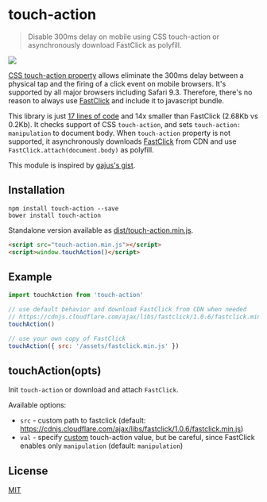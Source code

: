 # touch-action

> Disable 300ms delay on mobile using CSS touch-action or asynchronously download FastClick as polyfill.

[![](https://img.shields.io/npm/v/touch-action.svg)](https://npmjs.org/package/touch-action)

[CSS touch-action property](http://caniuse.com/#search=touch-action) allows eliminate the 300ms delay between a physical tap and the firing of a click event on mobile browsers. It's supported by all major browsers including Safari 9.3.
Therefore, there's no reason to always use [FastClick](https://github.com/ftlabs/fastclick) and include it to javascript bundle.

This library is just [17 lines of code](./index.js) and 14x smaller than FastClick (2.68Kb vs 0.2Kb). It checks support of CSS `touch-action`, and sets `touch-action: manipulation` to document body. When `touch-action` property is not supported, it asynchronously downloads [FastClick](https://github.com/ftlabs/fastclick) from CDN and use `FastClick.attach(document.body)` as polyfill.

This module is inspired by [gajus's gist](https://gist.github.com/gajus/bbf06ea2e37047b01e70).

## Installation

    npm install touch-action --save
    bower install touch-action

Standalone version available as [dist/touch-action.min.js](./dist/touch-action.min.js).

```html
<script src="touch-action.min.js"></script>
<script>window.touchAction()</script>
```

## Example

```js
import touchAction from 'touch-action'

// use default behavior and download FastClick from CDN when needed
// https://cdnjs.cloudflare.com/ajax/libs/fastclick/1.0.6/fastclick.min.js
touchAction()

// use your own copy of FastClick
touchAction({ src: '/assets/fastclick.min.js' })
```

## touchAction(opts)

Init `touch-action` or download and attach `FastClick`.

Available options:
- `src` - custom path to fastclick (default: https://cdnjs.cloudflare.com/ajax/libs/fastclick/1.0.6/fastclick.min.js)
- `val` - specify [custom](https://developer.mozilla.org/en-US/docs/Web/CSS/touch-action) touch-action value, but be careful, since FastClick enables only `manipulation` (default: `manipulation`)

## License

[MIT]('./LICENSE')
